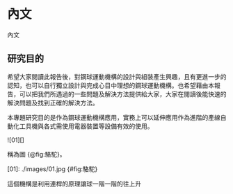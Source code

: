 內文
===

內文

研究目的
---
希望大家閱讀此報告後，對鋼球運動機構的設計與組裝產生興趣，且有更進一步的認知，也可以自行獨立設計與完成心目中理想的鋼球運動機構。也希望藉由本報告，可以把我們所遇過的一些問題及解決方法提供給大家，大家在閱讀後能快速的解決問題及找到正確的解決方法。
    
本專題研究目的是作為鋼球運動機構應用，實務上可以延伸應用作為進階的產線自動化工具機與各式需使用電器裝置等設備有效的使用。



![01][]

稱為圖 {@fig:駱駝}。


[01]: ./images/01.jpg {#fig:駱駝}

這個機構是利用連桿的原理讓球一階一階的往上升




